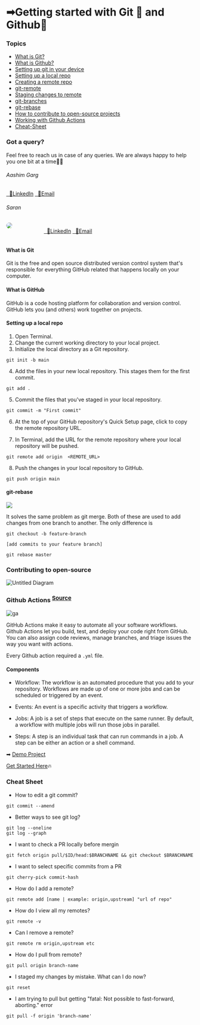 # ➡Getting started with Git 🎉 and Github🐙


### Topics
- [What is Git?](#1)
- [What is Github?](#2)
- [Setting up git in your device](#3)
- [Setting up a local repo](#4)
- [Creating a remote repo](#5)
- [git-remote](#6)
- [Staging changes to remote](#7)
- [git-branches](#8)
- [git-rebase](#10)
- [How to contribute to open-source projects](#11)
- [Working with Github Actions](#12)
- [Cheat-Sheet](#13)

### Got a query?
Feel free to reach us in case of any queries. We are always happy to help you one bit at a time🐱‍💻

###### Aashim Garg


<a href="https://www.linkedin.com/in/aashim-garg-370104198/">&nbsp;&nbsp;🔗LinkedIn</a>
<a href="mailto:aashim1garg@gmail.com">&nbsp;&nbsp;📧Email</a>

###### Saran
<div style="display:flex">
<div style="width:20%">
<img src="https://media-exp1.licdn.com/dms/image/C5603AQFVab5Kbi2x7w/profile-displayphoto-shrink_100_100/0/1612096633101?e=1618444800&v=beta&t=brEmn-KGIXc2W8sOAlBNZ-mX7eLD9yExV9xes2XONqA" style="border-radius:100%" /> </div>
<div>

<a href="https://www.linkedin.com/in/saranonearth/">&nbsp;&nbsp;🔗LinkedIn</a>
<a href="mailto:saran.suresh@outlook.com">&nbsp;&nbsp;📧Email</a>

</div>
</div>

#### What is Git

Git is the free and open source distributed version control system that's responsible for everything GitHub related that happens locally on your computer.

#### What is GitHub

GitHub is a code hosting platform for collaboration and version control. GitHub lets you (and others) work together on projects.


#### Setting up a local repo

1. Open Terminal.
2. Change the current working directory to your local project.
3. Initialize the local directory as a Git repository.

```
git init -b main

```

4. Add the files in your new local repository. This stages them for the first commit.
```
git add .

```
5. Commit the files that you've staged in your local repository.

```
git commit -m "First commit"

```
6. At the top of your GitHub repository's Quick Setup page, click to copy the remote repository URL.

7. In Terminal, add the URL for the remote repository where your local repository will be pushed.

```
git remote add origin  <REMOTE_URL> 

```
8. Push the changes in your local repository to GitHub.
```
git push origin main

```

#### git-rebase

<img src="https://wac-cdn.atlassian.com/dam/jcr:01b0b04e-64f3-4659-af21-c4d86bc7cb0b/01.svg?cdnVersion=dt" />

It solves the same problem as git merge. Both of these are used to add changes from one branch to another. The only difference is 


```
git checkout -b feature-branch

[add commits to your feature branch]

git rebase master

```

### Contributing to open-source
![Untitled Diagram](https://user-images.githubusercontent.com/44068102/107565039-2e2ae280-6c09-11eb-98e5-d738d4a06d33.png)


### Github Actions <sup style="font-size: 15px">[Source](https://docs.github.com/en/actions/learn-github-actions/introduction-to-github-actions)</sup>

![ga](https://repository-images.githubusercontent.com/200244092/c64f8080-586d-11ea-9f2b-fc72525069dd)

GitHub Actions make it easy to automate all your software workflows. Github Actions let you build, test, and deploy your code right from GitHub. You can also assign code reviews, manage branches, and triage issues the way you want with actions.

Every Github action required a <code>.yml</code> file.

#### Components 
- Workflow: The workflow is an automated procedure that you add to your repository. Workflows are made up of one or more jobs and can be scheduled or triggered by an event.

- Events: An event is a specific activity that triggers a workflow.

- Jobs: A job is a set of steps that execute on the same runner. By default, a workflow with multiple jobs will run those jobs in parallel. 

- Steps: A step is an individual task that can run commands in a job. A step can be either an action or a shell command. 

 ➡ [Demo Project](https://github.com/saranonearth/demo)


[Get Started Here](https://lab.github.com/githubtraining/github-actions:-hello-world)🔥

### Cheat Sheet

- How to edit a git commit?
```
git commit --amend
```
- Better ways to see git log?

```
git log --oneline
git log --graph
```
- I want to check a PR locally before mergin
```
git fetch origin pull/$ID/head:$BRANCHNAME && git checkout $BRANCHNAME
```
- I want to select specific commits from a PR
```
git cherry-pick commit-hash
```
- How do I add a remote?
```
git remote add [name | example: origin,upstream] "url of repo"
```
- How do I view all my remotes?
```
git remote -v
```
- Can I remove a remote?
```
git remote rm origin,upstream etc
```
- How do I pull from remote?

```
git pull origin branch-name
```
- I staged my changes by mistake. What can I do now?

```
git reset
```

- I am trying to pull but getting "fatal: Not possible to fast-forward, aborting." error

```
git pull -f origin 'branch-name'
```

